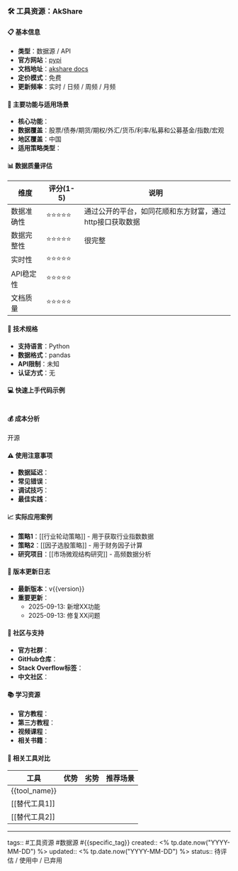 ### 🛠️ 工具资源：AkShare

#### 📋 基本信息

- **类型**：数据源 / API 
- **官方网站**：[pypi](https://pypi.org/project/akshare/)
- **文档地址**：[akshare docs](https://akshare.akfamily.xyz/introduction.html)
- **定价模式**：免费
- **更新频率**：实时 / 日频 / 周频 / 月频

#### 🎯 主要功能与适用场景

- **核心功能**：
- **数据覆盖**：股票/债券/期货/期权/外汇/货币/利率/私募和公募基金/指数/宏观
- **地区覆盖**：中国
- **适用策略类型**：

#### 📊 数据质量评估

| 维度     | 评分(1-5) | 说明                             |
| ------ | ------- | ------------------------------ |
| 数据准确性  | ⭐⭐⭐⭐⭐   | 通过公开的平台，如同花顺和东方财富，通过http接口获取数据 |
| 数据完整性  | ⭐⭐⭐⭐⭐   | 很完整                            |
| 实时性    | ⭐⭐⭐⭐⭐   |                                |
| API稳定性 | ⭐⭐⭐⭐⭐   |                                |
| 文档质量   | ⭐⭐⭐⭐⭐   |                                |

#### 🔧 技术规格

- **支持语言**：Python 
- **数据格式**：pandas
- **API限制**：未知
- **认证方式**：无

#### 💻 快速上手代码示例

```python

```

#### 💰 成本分析

开源

#### ⚠️ 使用注意事项

- **数据延迟**：
- **常见错误**：
- **调试技巧**：
- **最佳实践**：

#### 📈 实际应用案例

- **策略1**：[[行业轮动策略]] - 用于获取行业指数数据
- **策略2**：[[因子选股策略]] - 用于财务因子计算
- **研究项目**：[[市场微观结构研究]] - 高频数据分析

#### 🔄 版本更新日志

- **最新版本**：v{{version}}
- **重要更新**：
    - 2025-09-13: 新增XX功能
    - 2025-09-13: 修复XX问题

#### 🤝 社区与支持

- **官方社群**：
- **GitHub仓库**：
- **Stack Overflow标签**：
- **中文社区**：

#### 📚 学习资源

- **官方教程**：
- **第三方教程**：
- **视频课程**：
- **相关书籍**：

#### 🔗 相关工具对比

| 工具            | 优势  | 劣势  | 推荐场景 |
| ------------- | --- | --- | ---- |
| {{tool_name}} |     |     |      |
| [[替代工具1]]     |     |     |      |
| [[替代工具2]]     |     |     |      |

---

tags:: #工具资源 #数据源 #{{specific_tag}} created:: <% tp.date.now("YYYY-MM-DD") %> updated:: <% tp.date.now("YYYY-MM-DD") %> status:: 待评估 / 使用中 / 已弃用